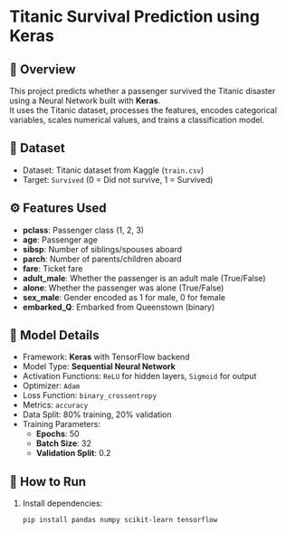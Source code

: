 # Titanic Survival Prediction using Keras

## 📌 Overview
This project predicts whether a passenger survived the Titanic disaster using a Neural Network built with **Keras**.  
It uses the Titanic dataset, processes the features, encodes categorical variables, scales numerical values, and trains a classification model.

## 📂 Dataset
- Dataset: Titanic dataset from Kaggle (`train.csv`)
- Target: `Survived` (0 = Did not survive, 1 = Survived)

## ⚙️ Features Used
- **pclass**: Passenger class (1, 2, 3)
- **age**: Passenger age
- **sibsp**: Number of siblings/spouses aboard
- **parch**: Number of parents/children aboard
- **fare**: Ticket fare
- **adult_male**: Whether the passenger is an adult male (True/False)
- **alone**: Whether the passenger was alone (True/False)
- **sex_male**: Gender encoded as 1 for male, 0 for female
- **embarked_Q**: Embarked from Queenstown (binary)

## 🧠 Model Details
- Framework: **Keras** with TensorFlow backend
- Model Type: **Sequential Neural Network**
- Activation Functions: `ReLU` for hidden layers, `Sigmoid` for output
- Optimizer: `Adam`
- Loss Function: `binary_crossentropy`
- Metrics: `accuracy`
- Data Split: 80% training, 20% validation
- Training Parameters:
  - **Epochs**: 50
  - **Batch Size**: 32
  - **Validation Split**: 0.2

## 🚀 How to Run
1. Install dependencies:
   ```bash
   pip install pandas numpy scikit-learn tensorflow
